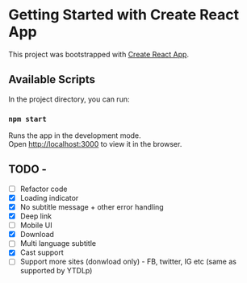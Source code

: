 # Getting Started with Create React App

This project was bootstrapped with [Create React App](https://github.com/facebook/create-react-app).

## Available Scripts

In the project directory, you can run:

### `npm start`

Runs the app in the development mode.\
Open [http://localhost:3000](http://localhost:3000) to view it in the browser.

## TODO -
- [ ] Refactor code
- [x] Loading indicator
- [x] No subtitle message + other error handling
- [x] Deep link
- [ ] Mobile UI
- [x] Download
- [ ] Multi language subtitle
- [x] Cast support
- [ ] Support more sites (donwload only) - FB, twitter, IG etc (same as supported by YTDLp)